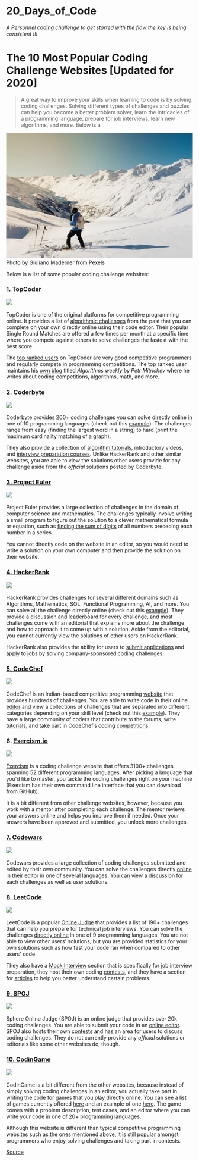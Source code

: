 # 20_Days_of_Code

_A Personnel coding challenge to get started with the flow the key is being consistent !!!_


# The 10 Most Popular Coding Challenge Websites [Updated for 2020]

> A great way to improve your skills when learning to code is by solving coding challenges. Solving different types of challenges and puzzles can help you become a better problem solver, learn the intricacies of a programming language, prepare for job interviews, learn new algorithms, and more. Below is a

![The 10 Most Popular Coding Challenge Websites [Updated for 2020]](https://github.com/demaria11/20_Days_of_Code/blob/main/Images/pexels-giuliano-maderner-844528.jpg)
Photo by Giuliano Maderner from Pexels



Below is a list of some popular coding challenge websites:

### [1\. TopCoder](https://www.topcoder.com/challenges/?pageIndex=1)

![](https://cdn-media-1.freecodecamp.org/images/MTryRL4uVza1V87ERWY26L4cFeqD2rgAnW1f)

TopCoder is one of the original platforms for competitive programming online. It provides a list of [algorithmic challenges](https://www.topcoder.com/community/how-it-works/) from the past that you can complete on your own directly online using their code editor. Their popular Single Round Matches are offered a few times per month at a specific time where you compete against others to solve challenges the fastest with the best score.

The [top ranked users](https://www.topcoder.com/tc?module=AlgoRank) on TopCoder are very good competitive programmers and regularly compete in programming competitions. The top ranked user maintains his [own blog](http://petr-mitrichev.blogspot.com/) titled _Algorithms weekly by Petr Mitrichev_ where he writes about coding competitions, algorithms, math, and more.

### [2\. Coderbyte](https://www.coderbyte.com/)

![](https://cdn-media-1.freecodecamp.org/images/sP6ow4n2alliqp5L-p5fVRQC9W0GTws1B9Ig)

Coderbyte provides 200+ coding challenges you can solve directly online in one of 10 programming languages (check out this [example](https://www.coderbyte.com/information/First%20Factorial)). The challenges range from easy (finding the largest word in a string) to hard (print the maximum cardinality matching of a graph).

They also provide a collection of [algorithm tutorials](https://www.coderbyte.com/algorithm/tree-traversal-algorithms), introductory videos, and [interview preparation courses](https://www.coderbyte.com/course/google-interview-questions). Unlike HackerRank and other similar websites, you are able to view the solutions other users provide for any challenge aside from the _official_ solutions posted by Coderbyte.

### [3\. Project Euler](https://projecteuler.net/)

![](https://cdn-media-1.freecodecamp.org/images/plhA-E3btLLYRvc4hi3WxmUpAhu3aoef1o0V)

Project Euler provides a large collection of challenges in the domain of computer science and mathematics. The challenges typically involve writing a small program to figure out the solution to a clever mathematical formula or equation, such as [finding the sum of digits](https://projecteuler.net/problem=551) of all numbers preceding each number in a series.

You cannot directly code on the website in an editor, so you would need to write a solution on your own computer and then provide the solution on their website.

### [4\. HackerRank](https://www.hackerrank.com/domains)

![](https://cdn-media-1.freecodecamp.org/images/dOpMtufto0gLZiyDOHZ4BVF58S-z393wRlcu)

HackerRank provides challenges for several different domains such as Algorithms, Mathematics, SQL, Functional Programming, AI, and more. You can solve all the challenge directly online (check out this [example](https://www.hackerrank.com/challenges/simple-array-sum)). They provide a discussion and leaderboard for every challenge, and most challenges come with an editorial that explains more about the challenge and how to approach it to come up with a solution. Aside from the editorial, you cannot currently view the solutions of other users on HackerRank.

HackerRank also provides the ability for users to [submit applications](https://www.hackerrank.com/jobs/common-app) and apply to jobs by solving company-sponsored coding challenges.

### [5\. CodeChef](https://www.codechef.com/)

![](https://cdn-media-1.freecodecamp.org/images/81eunsDYPAqBSC8KwPpBxhPFTHiqGXp70kMa)

CodeChef is an Indian-based competitive programming [website](https://en.wikipedia.org/wiki/CodeChef) that provides hundreds of challenges. You are able to write code in their online [editor](https://www.codechef.com/ide) and view a collections of challenges that are separated into different categories depending on your skill level (check out this [example](https://www.codechef.com/problems/TREEFUN)). They have a large community of coders that contribute to the forums, write [tutorials](https://www.codechef.com/wiki/tutorial-paying), and take part in CodeChef’s coding [competitions](https://www.codechef.com/contests/).

### 6\. [Exercism.io](https://exercism.io/)

![](https://www.freecodecamp.org/news/content/images/2019/12/Screen-Shot-2019-12-11-at-8.14.45-AM.png)

[Exercism](https://exercism.io/) is a coding challenge website that offers 3100+ challenges spanning 52 different programming languages. After picking a language that you'd like to master, you tackle the coding challenges right on your machine (Exercism has their own command line interface that you can download from GitHub).

It is a bit different from other challenge websites, however, because you work with a mentor after completing each challenge. The mentor reviews your answers online and helps you improve them if needed. Once your answers have been approved and submitted, you unlock more challenges.

### [7\. Codewars](https://www.codewars.com/)

![](https://cdn-media-1.freecodecamp.org/images/QR7cVhZ7FGb6HjaEDu4N5Co1eTMNTbo1JFzq)

Codewars provides a large collection of coding challenges submitted and edited by their own community. You can solve the challenges directly [online](https://www.codewars.com/kata/trailing-zeros-in-factorials-in-any-given-integer-base/train/javascript) in their editor in one of several languages. You can view a discussion for each challenges as well as user solutions.

### [8\. LeetCode](https://leetcode.com/)

![](https://cdn-media-1.freecodecamp.org/images/RzWKVwPaLY2SRsWFWk93ZNlzcg8V0Yeav5t7)

LeetCode is a popular [Online Judge](https://en.wikipedia.org/wiki/Online_judge) that provides a list of 190+ challenges that can help you prepare for technical job interviews. You can solve the challenges [directly online](https://leetcode.com/problems/merge-k-sorted-lists/) in one of 9 programming languages. You are not able to view other users' solutions, but you are provided statistics for your own solutions such as how fast your code ran when compared to other users' code.

They also have a [Mock Interview](https://leetcode.com/mockinterview/) section that is specifically for job interview preparation, they host their own coding [contests](https://leetcode.com/contest/), and they have a section for [articles](https://leetcode.com/articles/recursive-approach-segment-trees-range-sum-queries-lazy-propagation/) to help you better understand certain problems.

### [9\. SPOJ](http://www.spoj.com/)

![](https://cdn-media-1.freecodecamp.org/images/MF3wP06V24C7jal2f8NRvAVhS-tAA2vbNDTL)

Sphere Online Judge (SPOJ) is an online judge that provides over 20k coding challenges. You are able to submit your code in an [online editor](http://www.spoj.com/problems/TETRA/). SPOJ also hosts their own [contests](http://www.spoj.com/contests/) and has an area for users to discuss coding challenges. They do not currently provide any _official_ solutions or editorials like some other websites do, though.

### [10\. CodinGame](https://www.codingame.com/)

![](https://cdn-media-1.freecodecamp.org/images/6l08ZCKDOaoY1TH-PHHHac26McA-c1tIDOPU)

CodinGame is a bit different from the other websites, because instead of simply solving coding challenges in an editor, you actually take part in writing the code for games that you play directly online. You can see a list of games currently offered [here](https://www.codingame.com/training) and an example of one [here](https://www.codingame.com/ide/puzzle/there-is-no-spoon-episode-1). The game comes with a problem description, test cases, and an editor where you can write your code in one of 20+ programming languages.

Although this website is different than typical competitive programming websites such as the ones mentioned above, it is still [popular](https://techcrunch.com/2015/11/11/with-codingame-learning-to-code-becomes-a-game/) amongst programmers who enjoy solving challenges and taking part in contests.


[Source](https://www.freecodecamp.org/news/the-10-most-popular-coding-challenge-websites-of-2016-fb8a5672d22f/)